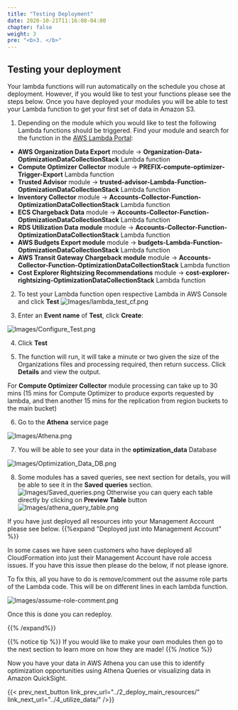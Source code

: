 ```yaml
---
title: "Testing Deployment"
date: 2020-10-21T11:16:08-04:00
chapter: false
weight: 3
pre: "<b>3. </b>"
---
```


## Testing your deployment 

Your lambda functions will run automatically on the schedule you chose at deployment. However, if you would like to test your functions please see the steps below. 
Once you have deployed your modules you will be able to test your Lambda function to get your first set of data in Amazon S3. 

1. Depending on the module which you would like to test the following Lambda functions should be triggered. Find your module and search for the function in the [AWS Lambda Portal](console.aws.amazon.com/lambda/home):
- **AWS Organization Data Export** module -> **Organization-Data-OptimizationDataCollectionStack** Lambda function
- **Compute Optimizer Collector** module -> **PREFIX-compute-optimizer-Trigger-Export** Lambda function
- **Trusted Advisor** module -> **trusted-advisor-Lambda-Function-OptimizationDataCollectionStack** Lambda function
- **Inventory Collector** module -> **Accounts-Collector-Function-OptimizationDataCollectionStack** Lambda function
- **ECS Chargeback Data** module -> **Accounts-Collector-Function-OptimizationDataCollectionStack** Lambda function
- **RDS Utilization Data module** module -> **Accounts-Collector-Function-OptimizationDataCollectionStack** Lambda function
- **AWS Budgets Export module** module -> **budgets-Lambda-Function-OptimizationDataCollectionStack** Lambda function
- **AWS Transit Gateway Chargeback module** module -> **Accounts-Collector-Function-OptimizationDataCollectionStack** Lambda function
- **Cost Explorer Rightsizing Recommendations** module -> **cost-explorer-rightsizing-OptimizationDataCollectionStack** Lambda function


2. To test your Lambda function open respective Lambda in AWS Console and click **Test**
![Images/lambda_test_cf.png](/Cost/300_Optimization_Data_Collection/Images/lambda_test_cf.png) 

3. Enter an **Event name** of **Test**, click **Create**:

![Images/Configure_Test.png](/Cost/300_Organization_Data_CUR_Connection/Images/Configure_Test.png)

4.	Click **Test**

5. The function will run, it will take a minute or two given the size of the Organizations files and processing required, then return success. Click **Details** and view the output. 

For **Compute Optimizer Collector** module processing can take up to 30 mins (15 mins for Compute Optimizer to produce exports requested by lambda, and then another 15 mins for the replication from region buckets to the main bucket)

6. Go to the **Athena** service page

![Images/Athena.png](/Cost/300_Organization_Data_CUR_Connection/Images/Athena.png)

7. You will be able to see your data in the **optimization_data** Database

![Images/Optimization_Data_DB.png](/Cost/300_Optimization_Data_Collection/Images/Optimization_Data_DB.png)

8. Some modules has a saved queries, see next section for details, you will be able to see it in the **Saved queries** section. 
![Images/Saved_queries.png](/Cost/300_Optimization_Data_Collection/Images/Saved_queries.png)
Otherwise you can query each table directly by clicking on **Preview Table** button
![Images/athena_query_table.png](/Cost/300_Optimization_Data_Collection/Images/athena_query_table.png)




If you have just deployed all resources into your Management Account please see below.
{{%expand "Deployed just into Management Account" %}}

In some cases we have seen customers who have deployed all CloudFormation into just their Management Account have role access issues. If you have this issue then please do the below, if not please ignore.

To fix this, all you have to do is remove/comment out the assume role parts of the Lambda code. This will be on different lines in each lambda function. 

![Images/assume-role-comment.png](/Cost/300_Optimization_Data_Collection/Images/assume-role-comment.png)

Once this is done you can redeploy.

{{% /expand%}}



{{% notice tip %}}
If you would like to make your own modules then go to the next section to learn more on how they are made!
{{% /notice %}}


Now you have your data in AWS Athena you can use this to identify optimization opportunities using Athena Queries or visualizing data in Amazon QuickSight.


{{< prev_next_button link_prev_url="../2_deploy_main_resources/" link_next_url="../4_utilize_data/" />}}
